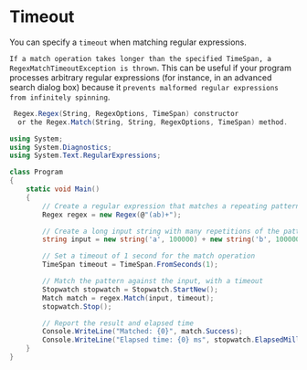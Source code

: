 # Timeout
You can specify a `timeout` when matching regular expressions.

`If a match operation takes longer than the specified TimeSpan, a RegexMatchTimeoutException is thrown`. This can be useful if your program processes arbitrary regular expressions (for instance, in an advanced search dialog box) because it `prevents malformed regular expressions from infinitely spinning`. 
```c#
 Regex.Regex(String, RegexOptions, TimeSpan) constructor
  or the Regex.Match(String, String, RegexOptions, TimeSpan) method.
```
```c#
using System;
using System.Diagnostics;
using System.Text.RegularExpressions;

class Program
{
    static void Main()
    {
        // Create a regular expression that matches a repeating pattern
        Regex regex = new Regex(@"(ab)+");

        // Create a long input string with many repetitions of the pattern
        string input = new string('a', 100000) + new string('b', 100000);

        // Set a timeout of 1 second for the match operation
        TimeSpan timeout = TimeSpan.FromSeconds(1);

        // Match the pattern against the input, with a timeout
        Stopwatch stopwatch = Stopwatch.StartNew();
        Match match = regex.Match(input, timeout);
        stopwatch.Stop();

        // Report the result and elapsed time
        Console.WriteLine("Matched: {0}", match.Success);
        Console.WriteLine("Elapsed time: {0} ms", stopwatch.ElapsedMilliseconds);
    }
}

```